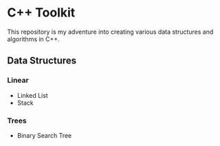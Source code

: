 # C++ Toolkit

This repository is my adventure into creating various data structures and algorithms in C++.

## Data Structures
### Linear
- Linked List
- Stack
### Trees
- Binary Search Tree
